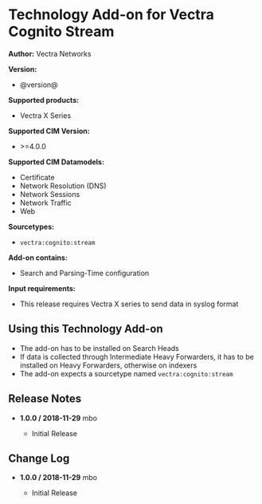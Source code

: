 # Technology Add-on for Vectra Cognito Stream

**Author:** Vectra Networks

**Version:**

* @version@

**Supported products:**

* Vectra X Series

**Supported CIM Version:**

* &gt;=4.0.0

**Supported CIM Datamodels:**

* Certificate
* Network Resolution (DNS)
* Network Sessions
* Network Traffic
* Web

**Sourcetypes:**

* `vectra:cognito:stream`

**Add-on contains:**

* Search and Parsing-Time configuration

**Input requirements:**

* This release requires Vectra X series to send data in syslog format

## Using this Technology Add-on

* The add-on has to be installed on Search Heads
* If data is collected through Intermediate Heavy Forwarders, it has to be installed on Heavy Forwarders, otherwise on indexers
* The add-on expects a sourcetype named `vectra:cognito:stream`

## Release Notes

* **1.0.0 / 2018-11-29** mbo

  * Initial Release


## Change Log

* **1.0.0 / 2018-11-29** mbo

  * Initial Release
  